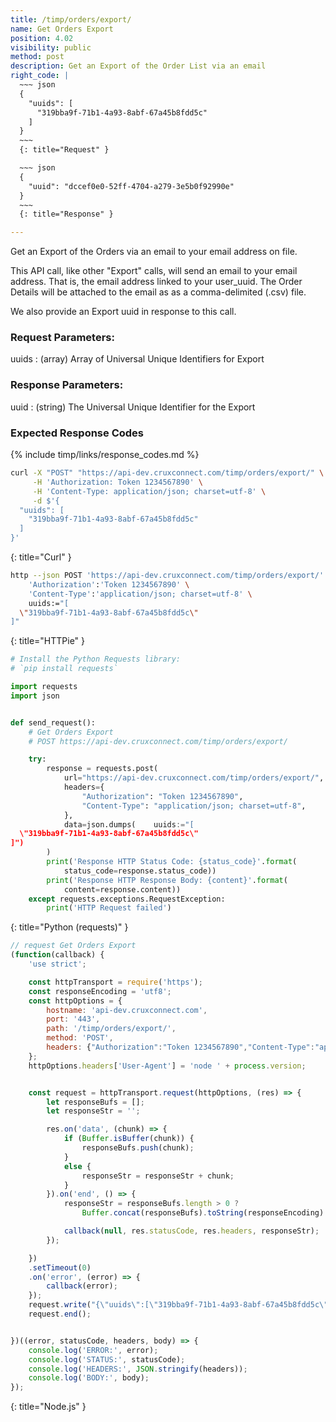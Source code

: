 ```yaml
---
title: /timp/orders/export/
name: Get Orders Export
position: 4.02
visibility: public
method: post
description: Get an Export of the Order List via an email
right_code: |
  ~~~ json
  {
    "uuids": [
      "319bba9f-71b1-4a93-8abf-67a45b8fdd5c"
    ]
  }
  ~~~
  {: title="Request" }

  ~~~ json
  {
    "uuid": "dccef0e0-52ff-4704-a279-3e5b0f92990e"
  }
  ~~~
  {: title="Response" }

---
```

Get an Export of the Orders via an email to your email address on file.

This API call, like other "Export" calls, will send an email to your email address. That is, the email address linked to your user_uuid. The Order Details will be attached to the email as as a comma-delimited (.csv) file.

We also provide an Export uuid in response to this call.

### Request Parameters:

uuids
: (array) Array of Universal Unique Identifiers for Export

### Response Parameters:

uuid
: (string) The Universal Unique Identifier for the Export

### Expected Response Codes

{% include timp/links/response_codes.md %}


~~~ bash
curl -X "POST" "https://api-dev.cruxconnect.com/timp/orders/export/" \
     -H 'Authorization: Token 1234567890' \
     -H 'Content-Type: application/json; charset=utf-8' \
     -d $'{
  "uuids": [
    "319bba9f-71b1-4a93-8abf-67a45b8fdd5c"
  ]
}'

~~~
{: title="Curl" }

~~~ bash
http --json POST 'https://api-dev.cruxconnect.com/timp/orders/export/' \
    'Authorization':'Token 1234567890' \
    'Content-Type':'application/json; charset=utf-8' \
    uuids:="[
  \"319bba9f-71b1-4a93-8abf-67a45b8fdd5c\"
]"

~~~
{: title="HTTPie" }

~~~ python
# Install the Python Requests library:
# `pip install requests`

import requests
import json


def send_request():
    # Get Orders Export
    # POST https://api-dev.cruxconnect.com/timp/orders/export/

    try:
        response = requests.post(
            url="https://api-dev.cruxconnect.com/timp/orders/export/",
            headers={
                "Authorization": "Token 1234567890",
                "Content-Type": "application/json; charset=utf-8",
            },
            data=json.dumps(    uuids:="[
  \"319bba9f-71b1-4a93-8abf-67a45b8fdd5c\"
]")
        )
        print('Response HTTP Status Code: {status_code}'.format(
            status_code=response.status_code))
        print('Response HTTP Response Body: {content}'.format(
            content=response.content))
    except requests.exceptions.RequestException:
        print('HTTP Request failed')

~~~
{: title="Python (requests)" }

~~~ javascript
// request Get Orders Export
(function(callback) {
    'use strict';

    const httpTransport = require('https');
    const responseEncoding = 'utf8';
    const httpOptions = {
        hostname: 'api-dev.cruxconnect.com',
        port: '443',
        path: '/timp/orders/export/',
        method: 'POST',
        headers: {"Authorization":"Token 1234567890","Content-Type":"application/json; charset=utf-8"}
    };
    httpOptions.headers['User-Agent'] = 'node ' + process.version;


    const request = httpTransport.request(httpOptions, (res) => {
        let responseBufs = [];
        let responseStr = '';

        res.on('data', (chunk) => {
            if (Buffer.isBuffer(chunk)) {
                responseBufs.push(chunk);
            }
            else {
                responseStr = responseStr + chunk;
            }
        }).on('end', () => {
            responseStr = responseBufs.length > 0 ?
                Buffer.concat(responseBufs).toString(responseEncoding) : responseStr;

            callback(null, res.statusCode, res.headers, responseStr);
        });

    })
    .setTimeout(0)
    .on('error', (error) => {
        callback(error);
    });
    request.write("{\"uuids\":[\"319bba9f-71b1-4a93-8abf-67a45b8fdd5c\"]}")
    request.end();


})((error, statusCode, headers, body) => {
    console.log('ERROR:', error);
    console.log('STATUS:', statusCode);
    console.log('HEADERS:', JSON.stringify(headers));
    console.log('BODY:', body);
});

~~~
{: title="Node.js" }
